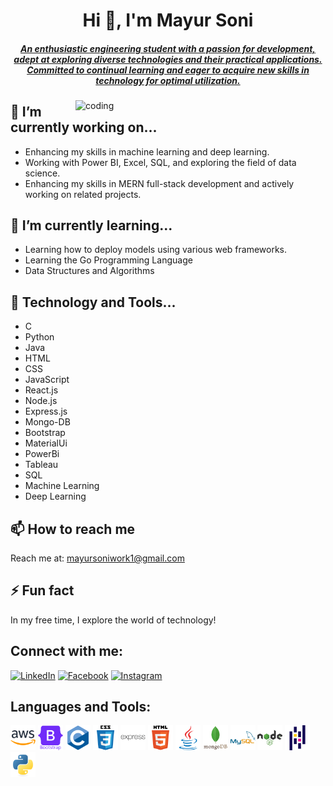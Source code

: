 <h1 align="center">Hi 👋, I'm Mayur Soni</h1>
<h5 style="text-align: center;text-decoration: underline;">An enthusiastic engineering student with a passion for development, adept at exploring diverse technologies and their practical applications. Committed to continual learning and eager to acquire new skills in technology for optimal utilization.</h5>



<img align="right" alt="coding" width="400" src="https://cdn.dribbble.com/users/1162077/screenshots/3848914/programmer.gif">

<h2>🔭 I’m currently working on...</h2>
<ul>
  <li>Enhancing my skills in machine learning and deep learning.</li>
  <li>Working with Power BI, Excel, SQL, and exploring the field of data science.</li>
  <li>Enhancing my skills in MERN full-stack development and actively working on related projects.</li>
</ul>

<h2>🌱 I’m currently learning...</h2>
<ul>
  <li>Learning how to deploy models using various web frameworks.</li>
  <li>Learning the Go Programming Language</li>
  <li>Data Structures and Algorithms</li>
</ul>

<h2>🔧 Technology and Tools...</h2>
<ul>
  <li>C</li>
  <li>Python</li>
  <li>Java</li>
  <li>HTML</li>
  <li>CSS</li>
  <li>JavaScript</li>
  <li>React.js</li>
  <li>Node.js</li>
  <li>Express.js</li>
  <li>Mongo-DB</li>
  <li>Bootstrap</li>
  <li>MaterialUi</li>
  <li>PowerBi</li>
  <li>Tableau</li>
  <li>SQL</li>
  <li>Machine Learning</li>
  <li>Deep Learning</li>
</ul>

<h2>📫 How to reach me</h2>
<p>Reach me at: <a href="mailto:mayursoniwork1@gmail.com">mayursoniwork1@gmail.com</a></p>

<h2>⚡ Fun fact</h2>
<p>In my free time, I explore the world of technology!</p>

<h2>Connect with me:</h2>
<p>
  <a href="https://linkedin.com/in/https://www.linkedin.com/in/mayur-soni-a20603230?utm_source=share&utm_campaign=share_via&utm_content=profile&utm_medium=android_app" target="_blank"><img src="https://raw.githubusercontent.com/rahuldkjain/github-profile-readme-generator/master/src/images/icons/Social/linked-in-alt.svg" alt="LinkedIn" height="30" width="40"></a>
  <a href="https://www.facebook.com/profile.php?id=100009305833487" target="_blank"><img src="https://raw.githubusercontent.com/rahuldkjain/github-profile-readme-generator/master/src/images/icons/Social/facebook.svg" alt="Facebook" height="30" width="40"></a>
  <a href="https://www.instagram.com/mayursoni24_/?igsh=mwt4yznjzw96c2i3aw%3d%3d" target="_blank"><img src="https://raw.githubusercontent.com/rahuldkjain/github-profile-readme-generator/master/src/images/icons/Social/instagram.svg" alt="Instagram" height="30" width="40"></a>
</p>


<h2>Languages and Tools:</h2>
<p>
  <a href="https://aws.amazon.com" target="_blank" rel="noreferrer"><img src="https://raw.githubusercontent.com/devicons/devicon/master/icons/amazonwebservices/amazonwebservices-original-wordmark.svg" alt="AWS" height="40" width="40"></a>
  <a href="https://getbootstrap.com" target="_blank" rel="noreferrer"><img src="https://raw.githubusercontent.com/devicons/devicon/master/icons/bootstrap/bootstrap-plain-wordmark.svg" alt="Bootstrap" height="40" width="40"></a>
  <a href="https://www.cprogramming.com/" target="_blank" rel="noreferrer"><img src="https://raw.githubusercontent.com/devicons/devicon/master/icons/c/c-original.svg" alt="C" height="40" width="40"></a>
  <a href="https://www.w3schools.com/css/" target="_blank" rel="noreferrer"><img src="https://raw.githubusercontent.com/devicons/devicon/master/icons/css3/css3-original-wordmark.svg" alt="CSS3" height="40" width="40"></a>
  <a href="https://expressjs.com" target="_blank" rel="noreferrer"><img src="https://raw.githubusercontent.com/devicons/devicon/master/icons/express/express-original-wordmark.svg" alt="Express.js" height="40" width="40"></a>
  <a href="https://www.w3.org/html/" target="_blank" rel="noreferrer"><img src="https://raw.githubusercontent.com/devicons/devicon/master/icons/html5/html5-original-wordmark.svg" alt="HTML5" height="40" width="40"></a>
  <a href="https://www.java.com" target="_blank" rel="noreferrer"><img src="https://raw.githubusercontent.com/devicons/devicon/master/icons/java/java-original.svg" alt="Java" height="40" width="40"></a>
  <a href="https://www.mongodb.com/" target="_blank" rel="noreferrer"><img src="https://raw.githubusercontent.com/devicons/devicon/master/icons/mongodb/mongodb-original-wordmark.svg" alt="MongoDB" height="40" width="40"></a>
  <a href="https://www.mysql.com/" target="_blank" rel="noreferrer"><img src="https://raw.githubusercontent.com/devicons/devicon/master/icons/mysql/mysql-original-wordmark.svg" alt="MySQL" height="40" width="40"></a>
  <a href="https://nodejs.org" target="_blank" rel="noreferrer"><img src="https://raw.githubusercontent.com/devicons/devicon/master/icons/nodejs/nodejs-original-wordmark.svg" alt="Node.js" height="40" width="40"></a>
  <a href="https://pandas.pydata.org/" target="_blank" rel="noreferrer"><img src="https://raw.githubusercontent.com/devicons/devicon/master/icons/pandas/pandas-original.svg" alt="Pandas" height="40" width="40"></a>
  <a href="https://www.python.org" target="_blank" rel="noreferrer"><img src="https://raw.githubusercontent.com/devicons/devicon/master/icons/python/python-original.svg" alt="Python" height="40" width="40"></a>
  <a href="https://reactjs.org/" target="_blank" rel="noreferrer"><img src="https://raw.githubusercontent.com/devicons/dev
